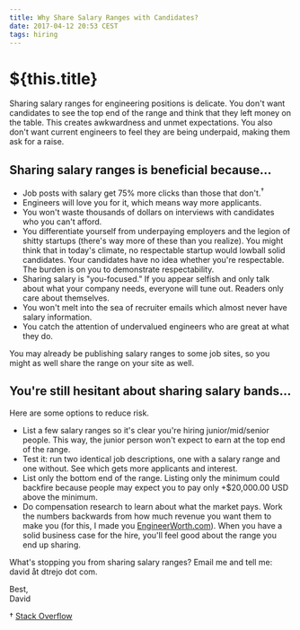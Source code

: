 ```yaml
---
title: Why Share Salary Ranges with Candidates?
date: 2017-04-12 20:53 CEST
tags: hiring
---
```

# ${this.title}

Sharing salary ranges for engineering positions is delicate. You don't want
candidates to see the top end of the range and think that they left money on the
table. This creates awkwardness and unmet expectations. You also don't want
current engineers to feel they are being underpaid, making them ask for a raise.

## Sharing salary ranges is beneficial because...
- Job posts with salary get 75% more clicks than those that don't.<sup>†</sup>
- Engineers will love you for it, which means way more applicants.
- You won't waste thousands of dollars on interviews with candidates who you can't afford.
- You differentiate yourself from underpaying employers and the legion of shitty startups (there's way more of these than you realize). You might think that in today's climate, no respectable startup would lowball solid candidates. Your candidates have no idea whether you're respectable. The burden is on you to demonstrate respectability.
- Sharing salary is "you-focused." If you appear selfish and only talk about what your company needs, everyone will tune out. Readers only care about themselves.
- You won't melt into the sea of recruiter emails which almost never have salary information.
- You catch the attention of undervalued engineers who are great at what they do.

You may already be publishing salary ranges to some job sites, so you might as
well share the range on your site as well.

## You're still hesitant about sharing salary bands...
Here are some options to reduce risk.

- List a few salary ranges so it's clear you're hiring junior/mid/senior people. This way, the junior person won't expect to earn at the top end of the range.
- Test it: run two identical job descriptions, one with a salary range and one without. See which gets more applicants and interest.
- List only the bottom end of the range. Listing only the minimum could backfire because people may expect you to pay only +$20,000.00 USD above the minimum.
- Do compensation research to learn about what the market pays. Work the numbers backwards from how much revenue you want them to make you (for this, I made you [EngineerWorth.com](https://EngineerWorth.com)). When you have a solid business case for the hire, you'll feel good about the range you end up sharing.

What's stopping you from sharing salary ranges? Email me and tell me: david åt dtrejo dot com.

Best,<br>
David

† [Stack Overflow](https://blog.stackoverflow.com/2016/07/salary-transparency/)
